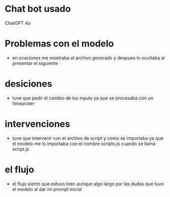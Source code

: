 # Chat bot usado 
ChatGPT 4o
# Problemas con el modelo
- en ocaciones me mostraba el archivo generado y despues lo ocultaba al presentar el siguiente
# desiciones
- tuve que pedir el cambio de los inputs ya que se procesaba con un timepicker
# intervenciones
- tuve que intervenir con el archivo de script y como se importaba ya que el modelo me lo importaba con el nombre scripts.js cuando se llama script.js
# el flujo
- el flujo siento que estuvo bien aunque algo largo por las dudas que tuvo el modelo al dar mi prompt inicial